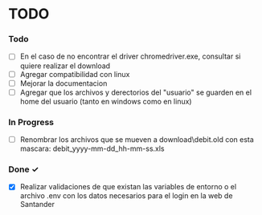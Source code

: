# TODO

### Todo

- [ ] En el caso de no encontrar el driver chromedriver.exe, consultar si quiere realizar el download
- [ ] Agregar compatibilidad con linux
- [ ] Mejorar la documentacion
- [ ] Agregar que los archivos y derectorios del "usuario" se guarden en el home del usuario (tanto en windows como en linux)

### In Progress

- [ ] Renombrar los archivos que se mueven a download\debit.old con esta mascara: debit_yyyy-mm-dd_hh-mm-ss.xls


### Done ✓

- [x] Realizar validaciones de que existan las variables de entorno o el archivo .env con los datos necesarios para el login en la web de Santander
